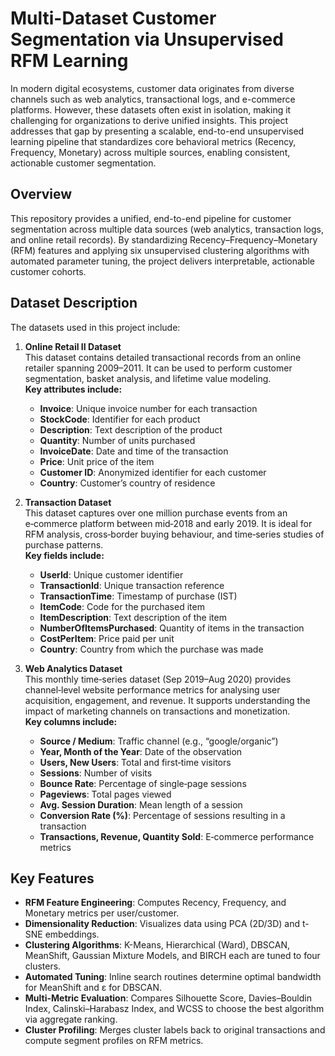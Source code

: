 # Multi-Dataset Customer Segmentation via Unsupervised RFM Learning
In modern digital ecosystems, customer data originates from diverse channels such as web analytics, transactional logs, and e-commerce platforms. However, these datasets often exist in isolation, making it challenging for organizations to derive unified insights. This project addresses that gap by presenting a scalable, end-to-end unsupervised learning pipeline that standardizes core behavioral metrics (Recency, Frequency, Monetary) across multiple sources, enabling consistent, actionable customer segmentation.

## Overview
This repository provides a unified, end-to-end pipeline for customer segmentation across multiple data sources (web analytics, transaction logs, and online retail records). By standardizing Recency–Frequency–Monetary (RFM) features and applying six unsupervised clustering algorithms with automated parameter tuning, the project delivers interpretable, actionable customer cohorts.

## Dataset Description
The datasets used in this project include:
1. **Online Retail II Dataset**  
   This dataset contains detailed transactional records from an online retailer spanning 2009–2011. It can be used to perform customer segmentation, basket analysis, and lifetime value modeling.  
   **Key attributes include:**  
   - **Invoice**: Unique invoice number for each transaction  
   - **StockCode**: Identifier for each product  
   - **Description**: Text description of the product  
   - **Quantity**: Number of units purchased  
   - **InvoiceDate**: Date and time of the transaction  
   - **Price**: Unit price of the item  
   - **Customer ID**: Anonymized identifier for each customer  
   - **Country**: Customer’s country of residence  

2. **Transaction Dataset**  
   This dataset captures over one million purchase events from an e‑commerce platform between mid‑2018 and early 2019. It is ideal for RFM analysis, cross‑border buying behaviour, and time‑series studies of purchase patterns.  
   **Key fields include:**  
   - **UserId**: Unique customer identifier  
   - **TransactionId**: Unique transaction reference  
   - **TransactionTime**: Timestamp of purchase (IST)  
   - **ItemCode**: Code for the purchased item  
   - **ItemDescription**: Text description of the item  
   - **NumberOfItemsPurchased**: Quantity of items in the transaction  
   - **CostPerItem**: Price paid per unit  
   - **Country**: Country from which the purchase was made  

3. **Web Analytics Dataset**  
   This monthly time‑series dataset (Sep 2019–Aug 2020) provides channel‑level website performance metrics for analysing user acquisition, engagement, and revenue. It supports understanding the impact of marketing channels on transactions and monetization.  
   **Key columns include:**  
   - **Source / Medium**: Traffic channel (e.g., “google/organic”)  
   - **Year, Month of the Year**: Date of the observation  
   - **Users, New Users**: Total and first‑time visitors  
   - **Sessions**: Number of visits  
   - **Bounce Rate**: Percentage of single‑page sessions  
   - **Pageviews**: Total pages viewed  
   - **Avg. Session Duration**: Mean length of a session  
   - **Conversion Rate (%)**: Percentage of sessions resulting in a transaction  
   - **Transactions, Revenue, Quantity Sold**: E‑commerce performance metrics  

## Key Features
* **RFM Feature Engineering**: Computes Recency, Frequency, and Monetary metrics per user/customer.
* **Dimensionality Reduction**: Visualizes data using PCA (2D/3D) and t-SNE embeddings.
* **Clustering Algorithms**: K-Means, Hierarchical (Ward), DBSCAN, MeanShift, Gaussian Mixture Models, and BIRCH each are tuned to four clusters.
* **Automated Tuning**: Inline search routines determine optimal bandwidth for MeanShift and ε for DBSCAN.
* **Multi-Metric Evaluation**: Compares Silhouette Score, Davies–Bouldin Index, Calinski–Harabasz Index, and WCSS to choose the best algorithm via aggregate ranking.
* **Cluster Profiling**: Merges cluster labels back to original transactions and compute segment profiles on RFM metrics.